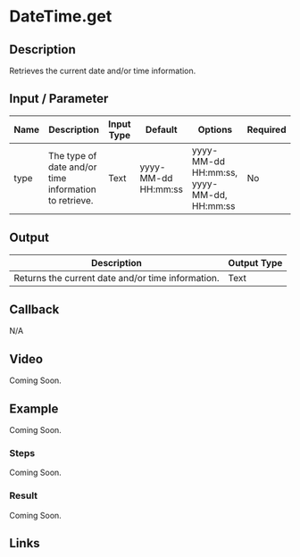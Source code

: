 # DateTime.get

## Description

Retrieves the current date and/or time information.

## Input / Parameter

| Name | Description | Input Type | Default | Options | Required |
| ------ | ------ | ------ | ------ | ------ | ------ |
| type | The type of date and/or time information to retrieve. | Text | yyyy-MM-dd HH:mm:ss | yyyy-MM-dd HH:mm:ss, yyyy-MM-dd, HH:mm:ss | No |

## Output

| Description | Output Type |
| ------ | ------ |
| Returns the current date and/or time information. | Text |

## Callback

N/A

## Video

Coming Soon.

## Example

Coming Soon.

### Steps

Coming Soon.

### Result

Coming Soon.

## Links